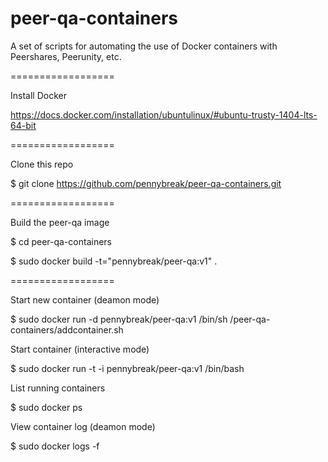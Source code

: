 peer-qa-containers
==================

A set of scripts for automating the use of Docker containers with Peershares, Peerunity, etc.

==================

Install Docker

https://docs.docker.com/installation/ubuntulinux/#ubuntu-trusty-1404-lts-64-bit

==================

Clone this repo
  
  $ git clone https://github.com/pennybreak/peer-qa-containers.git

==================

Build the peer-qa image
  
  $ cd peer-qa-containers
  
  $ sudo docker build -t="pennybreak/peer-qa:v1" .

==================

Start new container (deamon mode)
  
  $ sudo docker run -d pennybreak/peer-qa:v1 /bin/sh /peer-qa-containers/addcontainer.sh
  
Start container (interactive mode)

  $ sudo docker run -t -i pennybreak/peer-qa:v1 /bin/bash
  
List running containers

  $ sudo docker ps
  
View container log (deamon mode)

  $ sudo docker logs -f <container name>
  
  
